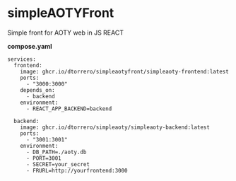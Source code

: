 # simpleAOTYFront
Simple front for AOTY web in JS REACT 

**compose.yaml**



```
services:
  frontend:
    image: ghcr.io/dtorrero/simpleaotyfront/simpleaoty-frontend:latest
    ports:
      - "3000:3000"  
    depends_on:
      - backend
    environment:
      - REACT_APP_BACKEND=backend  

  backend:
    image: ghcr.io/dtorrero/simpleaoty/simpleaoty-backend:latest
    ports:
      - "3001:3001"  
    environment:
      - DB_PATH=./aoty.db
      - PORT=3001
      - SECRET=your_secret
      - FRURL=http://yourfrontend:3000 
``` 
